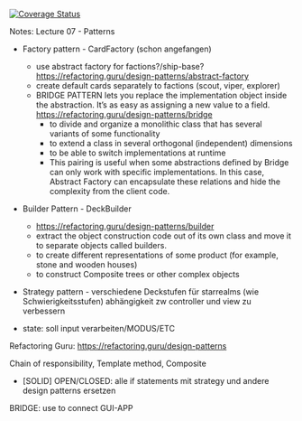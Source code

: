 [![Coverage Status](https://coveralls.io/repos/github/kikkel/se/badge.svg?branch=main)](https://coveralls.io/github/kikkel/se?branch=main)


Notes:
Lecture 07 - Patterns

- Factory pattern - CardFactory (schon angefangen)
  - use abstract factory for factions?/ship-base? 
    https://refactoring.guru/design-patterns/abstract-factory
  - create default cards separately to factions (scout, viper, explorer) 
  - BRIDGE PATTERN lets you replace the implementation object inside the abstraction. It’s as easy as assigning a new value to a field.
    https://refactoring.guru/design-patterns/bridge
    - to divide and organize a monolithic class that has several variants of some functionality
    - to extend a class in several orthogonal (independent) dimensions
    - to be able to switch implementations at runtime
    - This pairing is useful when some abstractions defined by Bridge can only work with specific implementations. In this case, Abstract Factory can encapsulate these relations and hide the complexity from the client code.


- Builder Pattern - DeckBuilder
  - https://refactoring.guru/design-patterns/builder
  - extract the object construction code out of its own class and move it to separate objects called builders.
  - to create different representations of some product (for example, stone and wooden houses)
  - to construct Composite trees or other complex objects
  

- Strategy pattern - verschiedene Deckstufen für starrealms (wie Schwierigkeitsstufen) abhängigkeit zw controller und view zu verbessern

- state: soll input verarbeiten/MODUS/ETC

Refactoring Guru: https://refactoring.guru/design-patterns

Chain of responsibility,
Template method,
Composite


- [SOLID] OPEN/CLOSED: alle if statements mit strategy und andere design patterns ersetzen




BRIDGE: use to connect GUI-APP
